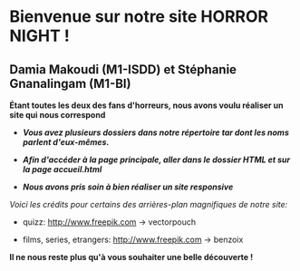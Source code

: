 # Bienvenue sur notre site HORROR NIGHT !

## Damia Makoudi (M1-ISDD) et Stéphanie Gnanalingam (M1-BI)

**Étant toutes les deux des fans d'horreurs, nous avons voulu réaliser un site qui nous correspond**

- ___Vous avez plusieurs dossiers dans notre répertoire tar dont les noms parlent d'eux-mêmes.___

- ___Afin d'accéder à la page principale, aller dans le dossier HTML et sur la page accueil.html___

- ___Nous avons pris soin à bien réaliser un site responsive___

_Voici les crédits pour certains des arrières-plan magnifiques de notre site:_

- quizz: http://www.freepik.com -> vectorpouch

- films, series, etrangers: http://www.freepik.com -> benzoix


**Il ne nous reste plus qu'à vous souhaiter une belle découverte !**